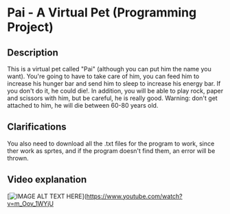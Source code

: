 # Pai - A Virtual Pet (Programming Project)
## Description
This is a virtual pet called "Pai" (although you can put him the name you want). 
You're going to have to take care of him, you can feed him to increase his hunger bar
and send him to sleep to increase his energy bar. If you don't do it, he could die!.
In addition, you will be able to play rock, paper and scissors with him, but be careful, 
he is really good.
Warning: don't get attached to him, he will die between 60-80 years old.

## Clarifications 
You also need to download all the .txt files for the program to work,
since ther work as sprtes, and if the program doesn't find them, an error will be thrown.

## Video explanation
[![IMAGE ALT TEXT HERE](https://img.youtube.com/vi/m_Oov_1WYjU/0.jpg)](https://www.youtube.com/watch?v=m_Oov_1WYjU
